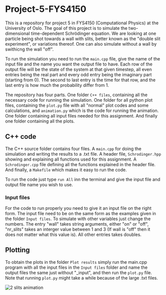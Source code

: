 # Project-5-FYS4150

This is a repository for project 5 in FYS4150 (Computational Physics) at the University of Oslo. The goal of this project is to simulate the two-dimensional time-dependent Schrödinger equation. We are looking at one particle being shot towards a wall with slits, better known as the "double slit experiment", or variations thereof. One can also simulate without a wall by swithicng the wall "off". 

To run the simulation you need to run the ```main.cpp``` file, give the name of the input file and the name you want the output file to have. Each row of the output file will be the state of the system at that given timestep, all even entries being the real part and every odd entry being the imaginary part (starting from 0). The second to last entry is the time for that row, and the last entry is how much the probability differ from 1.

The repository has four parts. One folder ```C++ files```, containing all the necessary code for running the simulation. One folder for all python plot files, containing the ```plot.py``` file with all "normal" plot codes and some calculations, and ```animation.py``` which is the code for running the animation. One folder containing all input files needed for this assignment. And finally one folder containing all the plots.

## C++ code

The C++ source folder contains four files. A ```main.cpp``` for doing the simulation and writing the results to a .txt file. A header file, ```Schrodinger.hpp``` showing and explaining all functions used for this assignment. A ```Schrodinger.cpp``` file defining all the functions explained in the header file. And finally, a ```Makefile``` which makes it easy to run the code.

To run the code just type ```run All``` inn the terminal and give the input file and output file name you wish to use.

### Input files

For the code to run properly you need to give it an input file on the right form. The input file need to be on the same form as the examples given in the folder ```Input files```. To simulate with other variables just change the numbers. The entry "wall" takes string arguments, either "on" or "off", "nr_slits" takes an interger value between 1 and 3 (If wall is "off" then it does not matter what this value is). All other entries takes doubles.

## Plotting

To obtain the plots in the folder ```Plot results``` simply run the main.cpp program with all the input files in the ```Input files``` folder and name the output files the same just without "\_input", and then run the ```plot.py``` file. Note that running ```plot.py``` might take a while because of the large .txt files.


![2 slits animation](Plot-results/animation_8.gif)
